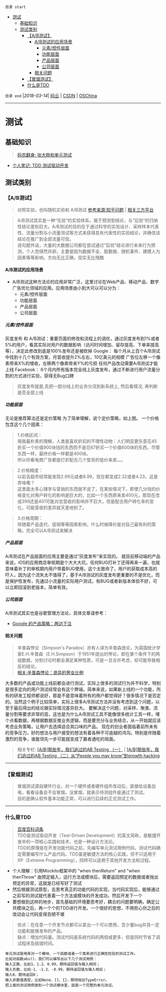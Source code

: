 `目录 start`
 
- [测试](#测试)
    - [基础知识](#基础知识)
    - [测试类别](#测试类别)
        - [【A/B测试】](#ab测试)
            - [A/B测试的应用场景](#ab测试的应用场景)
                - [元素/控件层面](#元素控件层面)
                - [功能层面](#功能层面)
                - [产品层面](#产品层面)
                - [公司层面](#公司层面)
            - [相关问题](#相关问题)
        - [【冒烟测试】](#冒烟测试)
        - [什么是TDD](#什么是tdd)

`目录 end` |_2018-03-14_| [码云](https://gitee.com/kcp1104) | [CSDN](http://blog.csdn.net/kcp606) | [OSChina](https://my.oschina.net/kcp1104)
****************************************
# 测试

## 基础知识
> [码农翻身: 张大胖和单元测试](https://mp.weixin.qq.com/s?__biz=MzAxOTc0NzExNg==&mid=2665513524&idx=1&sn=8967771a4ac2a2b3b9bca019207e275a&chksm=80d67a77b7a1f36167ca66f9bdad810202d8790be1f15977dacd03348ee2b139f65ba58e4187&scene=21#wechat_redirect)

- [个人笔记: TDD 测试驱动开发](/Java/AdvancedLearning/ProgramThinking.md#tdd-测试驱动开发)

## 测试类别
### 【A/B测试】
> 对照实验，也叫随机实验和 A/B测试 [参考来源:知乎问题](https://www.zhihu.com/question/20045543) | [相关三方平台](http://www.appadhoc.com/)

>A/B测试其实是一种“先验”的实验体系，属于预测型结论，与“后验”的归纳性结论差别巨大。A/B测试的目的在于通过科学的实验设计、采样样本代表性、流量分割与小流量测试等方式来获得具有代表性的实验结论，并确信该结论在推广到全部流量可信。  
说句题外话，大量的大数据公司都在尝试通过“后验”结论进行未来行为预测，个人觉得然并卵，主要是因为数据不全、脏数据、随机事件、建模人为因素等等影响，方向无比正确，现实无比残酷

#### A/B测试的应用场景
- A/B测试这种方法论的应用非常广泛，这里讨论在Web产品、移动产品、数字广告优化领域的应用。应用场景由小到大可以可以分为：
    - 元素/控件层面
    - 功能层面
    - 产品层面
    - 公司层面

##### 元素/控件层面
灰度发布 和 A/B测试：重要页面的修改和流程上的调优，通过灰度发布到1%或者5%的用户，看其实际对用户的数据影响（访问时间增加、留存提高、下单率提高等），决定此修改到底是100%发布还是被砍掉
Google：
每个月从上百个A/B测试中找到十几个有效方案，月营收提升2%左右，10亿美元的规模
广告位左移一个像素带来X%的增收，左移两个像素带来Y%的亏损
任何产品改动需要A/B测试才能上线
Facebook：
6个月内所有版本完全线上灰度发布，通过不断进行用户流量分割的方式进行实验，获得无Bug口碑

> 灰度发布就是,先把一部分线上的业务分流到新系统上, 然后看情况, 再判断是否全部上线

##### 功能层面
无论是推荐算法还是定价策略
为了简单理解，说个定价策略，如上图。
一个价格包含这个几个因素：
>1.价格区间：  
用我最朴素的理解，人类是喜欢折扣的不理性动物：人们明显更乐意花45折买一个价值900块钱的东西而不是花67折买一个价值600块的东西，尽管东西一样，最终价格一样都是400块。  
所以你看电商广告都是打折配合几个垫背的低价来卖。。。

>2.价格精度：  
以前去超市经常能发现2.99元或者8.99，现在都变成2.32或者4.23，这是弄啥嘞？  
这里面太多心理学与营销的东西就不说了，在某些情况下，即使几分钱的价格变化对用户转化的影响是巨大的，比如一个东西原来卖400元，那现在改成399还是401可能对总营收的影响并不巨大，但是配合用户转化率的变化，可能营收的差异就天差地别了。

>3.价格周期：  
伴随着产品迭代、促销等等因素影响，什么时候降价是对自己最有利的策略，完全可以A/B测试来解决

##### 产品层面
A/B测试在产品层面的应用主要是通过“灰度发布”来实现的。
就目前移动端的产品来说，iOS的应用商店审核期是个大大大坑，任何BUG打补丁还得再来一遍，也就意味着补丁的审核期内用户带着BUG使用，这个太致命了，用户的获取成本高的吓人，因为这个流失太不值得了，基于A/B测试的灰度发布更重要的不是优化，而是保护性发布，先通过小流量的实际用户测试，有BUG或者新版本体验不好，可以立即回滚到老版本，简单有效。

##### 公司层面
A/B测试其实也是谷歌管理方法论，具体文章请参考：

- [Google 的产品策略：两边下注 ](https://mp.weixin.qq.com/s?__biz=MzAxMjYyNDQxMQ==&mid=207326881&idx=1&sn=1819eb391b8892ee44b2412df7e3e24b&scene=1&key=0acd51d81cb052bc0a3d80b5d616574c3980264cc57e79a82de989417043424df4559c1bdf2c5fcb4ed9236d4b71ec26&ascene=0&uin=NzEwNzE5MDIw&devicetype=iMac+MacBookPro12%2C1+OSX+OSX+10.10.4+build(14E46)&version=11020113&pass_ticket=N7rowGeMgSIo27M2UKuWi1JsLuQ2wgA2f6hPaARrza5teBqjdjGkx5S6hAcmdLxo)

#### 相关问题

>辛普森悖论（Simpson's Paradox）亦有人译为辛普森诡论，为英国统计学家E.H.辛普森（E.H.Simpson）于1951年提出的悖论，即在某个条件下的两组数据，分别讨论时都会满足某种性质，可是一旦合并考虑，却可能导致相反的结论。  
[相关:辛普森悖论：诡异的男女比例](https://www.guokr.com/article/6222/)

大多数的产品或功能上线前都会进行测试，实际上很多的测试行为并不科学，特别是很多定向的用户测试经常会有这个弊端，简单来说，如果新上线的一个功能，所有的研发工程师都说好，那是不是意味着所有的用户都觉得好？很多情况下是否定的。当然这个例子比较简单，实际上很多A/B测试方法并没有考虑到这个问题，以至于最后得出的结论跟实际情况差异巨大。
要解决这个问题，对采样、聚类、流量分割等要求非常的高，这也是为什么A/B测试工具不能像很多统计工具一样，埋个点看数据，再根据数据反推业务逻辑，而是要充分与业务结合，从一开始就应该考虑业务策略，让用户去选择适合其口味的产品。
 现在的创业者面临着前所未有的竞争压力，好的想法与用户接受的想法有着各种不可逾越的鸿沟。特别是伴随着激烈的竞争，谁能领先一步可能就变成了赢者通吃的局面。

> 相关专栏: [[A/B]那些年，我们追过的AB Testing （一）](https://zhuanlan.zhihu.com/milmax/20394728) | [[A/B]那些年，我们追过的AB Testing （二）从“People you may know”到growth hacking](https://zhuanlan.zhihu.com/milmax/20507473)

****************************
### 【冒烟测试】
> 冒烟测试源自硬件行业，对一个硬件或者硬件组件改动后，直接给设备加电，看看设备会不会冒烟，没冒烟，就表示待测组件是通过了测试。  
> 目的是确认软件基本功能正常，可以进行后续的正式测试工作。

***************************
### 什么是TDD
> [百度百科词条](http://baike.baidu.com/item/TDD/9064369)  
> TDD是测试驱动开发（Test-Driven Development）的英文简称，是敏捷开发中的一项核心实践和技术，也是一种设计方法论。  
> TDD的原理是在开发功能代码之前，先编写单元测试用例代码，测试代码确定需要编写什么产品代码。TDD虽是敏捷方法的核心实践，但不只适用于XP（Extreme Programming），同样可以适用于其他开发方法和过程。

- 个人理解：引用Mockito框架中的 "when thenReturn" and "when thenThrow“ 由预定输入，运行方法或模块后，需要返回预定的数据或者抛出预定的异常，这就是已经写好了测试
- 然后根据测试原型，去思考真正的功能代码的实现，当代码实现后，能够通过之前写的测试就代表着一个方法或模块的开发成功，然后开发下一个
- 要想做到这样的地步，首先基础的环境要思考好，耦合的问题要明确，确定公共模块之后，再一个个的TDD进行开发。一个很好的思想，不用担心你之后的改动会让代码变得丑陋不堪

> 优点：在任意一个开发节点都可以拿出一个可以使用，含少量bug并具一定功能和能够发布的产品。  
> 缺点：增加代码量。测试代码是系统代码的两倍或更多，但是同时节省了调试程序及挑错时间。

    单元测试是用来对一个模块、一个函数或者一个类来进行正确性检验的测试工作。
    比如对函数abs()，我们可以编写出以下几个测试用例：
    输入正数，比如1、1.2、0.99，期待返回值与输入相同；
    输入负数，比如-1、-1.2、-0.99，期待返回值与输入相反；
    输入0，期待返回0；
    输入非数值类型，比如None、[]、{}，期待抛出TypeError。
    把上面的测试用例放到一个测试模块里，就是一个完整的单元测试。

